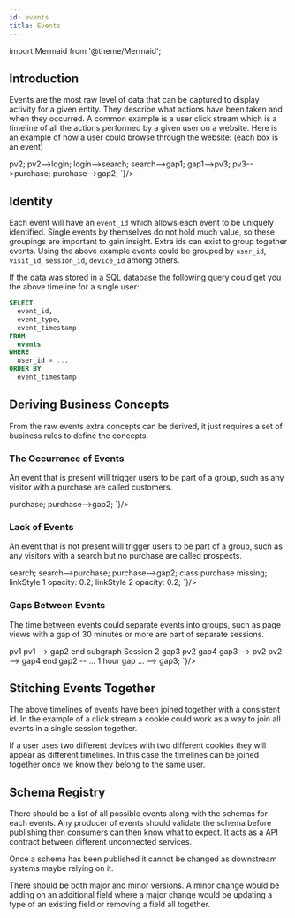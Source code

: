 ```yaml
---
id: events
title: Events
---
```


import Mermaid from '@theme/Mermaid';

## Introduction

Events are the most raw level of data that can be captured to display activity for a given entity. They describe what actions have been taken and when they occurred. A common example is a user click stream which is a timeline of all the actions performed by a given user on a website. Here is an example of how a user could browse through the website: (each box is an event)

<div>
<Mermaid chart={`
  graph TB;
    pv1([Page View]);
    pv2([Page View]);
    login([Login]);
    search([Search]);
    gap1([...]);
    pv3([Page View]);
    purchase([Purchase]);
    gap2([...]);
    pv1-->pv2;
    pv2-->login;
    login-->search;
    search-->gap1;
    gap1-->pv3;
    pv3-->purchase;
    purchase-->gap2;
`}/>
</div>

## Identity

Each event will have an `event_id` which allows each event to be uniquely identified. Single events by themselves do not hold much value, so these groupings are important to gain insight. Extra ids can exist to group together events. Using the above example events could be grouped by `user_id`, `visit_id`, `session_id`, `device_id` among others.



If the data was stored in a SQL database the following query could get you the above timeline for a single user:

```sql
SELECT
  event_id,
  event_type,
  event_timestamp
FROM
  events
WHERE
  user_id = ...
ORDER BY
  event_timestamp
```

## Deriving Business Concepts

From the raw events extra concepts can be derived, it just requires a set of business rules to define the concepts.

### The Occurrence of Events

An event that is present will trigger users to be part of a group, such as any visitor with a purchase are called customers.

<div>
<Mermaid chart={`
  graph TB;
    gap1([...]);
    gap2([...]);
    purchase([Purchase]);
    gap1-->purchase;
    purchase-->gap2;
`}/>
</div>

### Lack of Events

An event that is not present will trigger users to be part of a group, such as any visitors with a search but no purchase are called prospects.

<div>
<Mermaid chart={`
  graph TB;
    classDef missing opacity: 0.2,text-decoration: line-through;
    gap1([...]);
    gap2([...]);
    search([Search]);
    purchase([Purchase]);
    gap1-->search;
    search-->purchase;
    purchase-->gap2;
    class purchase missing;
    linkStyle 1 opacity: 0.2;
    linkStyle 2 opacity: 0.2;
`}/>
</div>

### Gaps Between Events

The time between events could separate events into groups, such as page views with a gap of 30 minutes or more are part of separate sessions.

<div>
<Mermaid chart={`
  graph TB;
    gap1([...]);
    gap2([...]);
    gap3([...]);
    gap4([...]);
    pv1([Page View]);
    pv2([Page View]);
    subgraph Session 1
      gap1
      pv1
      gap2
      gap1 --> pv1
      pv1 --> gap2
    end
    subgraph Session 2
      gap3
      pv2
      gap4
      gap3 --> pv2
      pv2 --> gap4
    end
    gap2 -- ... 1 hour gap ... --> gap3;
`}/>
</div>

## Stitching Events Together

The above timelines of events have been joined together with a consistent id. In the example of a click stream a cookie could work as a way to join all events in a single session together.

If a user uses two different devices with two different cookies they will appear as different timelines. In this case the timelines can be joined together once we know they belong to the same user.

## Schema Registry

There should be a list of all possible events along with the schemas for each events. Any producer of events should validate the schema before publishing then consumers can then know what to expect. It acts as a API contract between different unconnected services.

Once a schema has been published it cannot be changed as downstream systems maybe relying on it.

There should be both major and minor versions. A minor change would be adding on an additional field where a major change would be updating a type of an existing field or removing a field all together.
